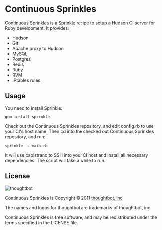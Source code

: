 Continuous Sprinkles
====================

Continuous Sprinkles is a [Sprinkle](https://github.com/crafterm/sprinkle) recipe to setup a Hudson CI server for Ruby development. It provides:

* Hudson
* Git
* Apache proxy to Hudson
* MySQL
* Postgres
* Redis
* Ruby
* RVM
* IPtables rules

Usage
-----

You need to install Sprinkle:

    gem install sprinkle

Check out the Continuous Sprinkles repository, and edit config.rb to use your CI's host name. Then cd into the checked out Continuous Sprinkles repository, and run:

    sprinkle -s main.rb

It will use capistrano to SSH into your CI host and install all necessary dependencies. The script will take a while to run.

License
-------

![thoughtbot](http://thoughtbot.com/images/tm/logo.png)

Continuous Sprinkles is Copyright © 2011 [thoughtbot, inc](http://thoughtbot.com/community)

The names and logos for thoughtbot are trademarks of thoughtbot, inc.

Continuous Sprinkles is free software, and may be redistributed under the terms specified in the LICENSE file.
